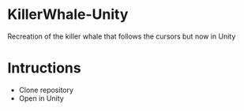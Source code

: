# KillerWhale-Unity

Recreation of the killer whale that follows the cursors but now in Unity

# Intructions

- Clone repository
- Open in Unity

